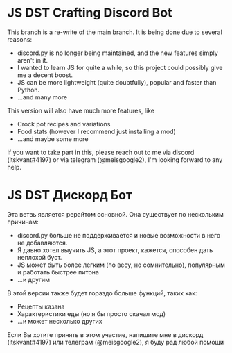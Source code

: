 # JS DST Crafting Discord Bot
This branch is a re-write of the main branch. It is being done due to several reasons:

+ discord.py is no longer being maintained, and the new features simply aren't in it.
+ I wanted to learn JS for quite a while, so this project could possibly give me a decent boost. 
+ JS can be more lightweight (quite doubtfully), popular and faster than Python.
+ ...and many more

This version will also have much more features, like

+ Crock pot recipes and variations
+ Food stats (however I recommend just installing a mod)
+ ...and maybe some more

If you want to take part in this, please reach out to me via discord (itskvant#4197) or via telegram (@meisgoogle2), I'm looking forward to any help.


# JS DST Дискорд Бот
Эта ветвь является рерайтом основной. Она существует по нескольким причинам:

+ discord.py больше не поддерживается и новые возможности в него не добавляются.
+ Я давно хотел выучить JS, а этот проект, кажется, способен дать неплохой буст.
+ JS может быть более легким (по весу, но сомнительно), популярным и работать быстрее питона
+ ...и другим

В этой версии также будет гораздо больше функций, таких как:

+ Рецепты казана
+ Характеристики еды (но я бы просто скачал мод)
+ ...и может несколько других

Если Вы хотите принять в этом участие, напишите мне в дискорд (itskvant#4197) или телеграм (@meisgoogle2), я буду рад любой помощи
